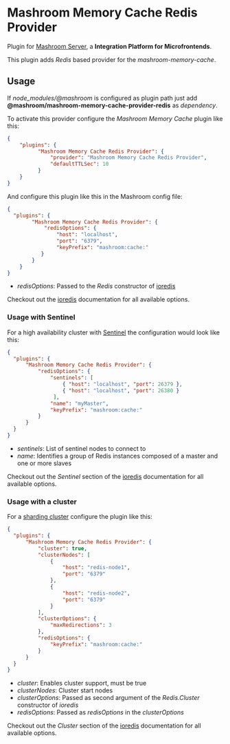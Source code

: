 
# Mashroom Memory Cache Redis Provider

Plugin for [Mashroom Server](https://www.mashroom-server.com), a **Integration Platform for Microfrontends**.

This plugin adds *Redis* based provider for the *mashroom-memory-cache*.

## Usage

If *node_modules/@mashroom* is configured as plugin path just add **@mashroom/mashroom-memory-cache-provider-redis** as *dependency*.

To activate this provider configure the _Mashroom Memory Cache_ plugin like this:

```json
{
    "plugins": {
          "Mashroom Memory Cache Redis Provider": {
              "provider": "Mashroom Memory Cache Redis Provider",
              "defaultTTLSec": 10
          }
    }
}
```

And configure this plugin like this in the Mashroom config file:

```json
{
  "plugins": {
        "Mashroom Memory Cache Redis Provider": {
            "redisOptions": {
                "host": "localhost",
                "port": "6379",
                "keyPrefix": "mashroom:cache:"
           }
        }
    }
}
```

* *redisOptions*: Passed to the *Redis* constructor of [ioredis](https://github.com/luin/ioredis)

Checkout out the [ioredis](https://github.com/luin/ioredis) documentation for all available options.

### Usage with Sentinel

For a high availability cluster with [Sentinel](https://redis.io/topics/sentinel) the configuration would look like this:

```json
{
  "plugins": {
      "Mashroom Memory Cache Redis Provider": {
          "redisOptions": {
              "sentinels": [
                  { "host": "localhost", "port": 26379 },
                  { "host": "localhost", "port": 26380 }
               ],
              "name": "myMaster",
              "keyPrefix": "mashroom:cache:"
          }
      }
  }
}
```

* *sentinels*: List of sentinel nodes to connect to
* *name*: Identifies a group of Redis instances composed of a master and one or more slaves

Checkout out the *Sentinel* section of the [ioredis](https://github.com/luin/ioredis) documentation for all available options.

### Usage with a cluster

For a [sharding cluster](https://redis.io/topics/cluster-spec) configure the plugin like this:

```json
{
  "plugins": {
      "Mashroom Memory Cache Redis Provider": {
          "cluster": true,
          "clusterNodes": [
              {
                  "host": "redis-node1",
                  "port": "6379"
              },
              {
                  "host": "redis-node2",
                  "port": "6379"
              }
          ],
          "clusterOptions": {
              "maxRedirections": 3
          },
          "redisOptions": {
              "keyPrefix": "mashroom:cache:"
          }
      }
  }
}
```

* *cluster*: Enables cluster support, must be true
* *clusterNodes*: Cluster start nodes
* *clusterOptions*: Passed as second argument of the *Redis.Cluster* constructor of *ioredis*
* *redisOptions*: Passed as *redisOptions* in the *clusterOptions*

Checkout out the *Cluster* section of the [ioredis](https://github.com/luin/ioredis) documentation for all available options.

